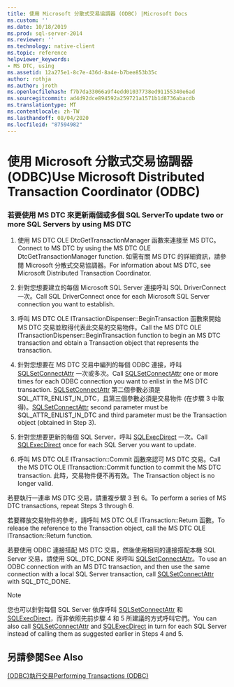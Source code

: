 ```yaml
---
title: 使用 Microsoft 分散式交易協調器 (ODBC) |Microsoft Docs
ms.custom: ''
ms.date: 10/18/2019
ms.prod: sql-server-2014
ms.reviewer: ''
ms.technology: native-client
ms.topic: reference
helpviewer_keywords:
- MS DTC, using
ms.assetid: 12a275e1-8c7e-436d-8a4e-b7bee853b35c
author: rothja
ms.author: jroth
ms.openlocfilehash: f7b7da33066a9f4edd01037738ed91155340e6ad
ms.sourcegitcommit: ad4d92dce894592a259721a1571b1d8736abacdb
ms.translationtype: MT
ms.contentlocale: zh-TW
ms.lasthandoff: 08/04/2020
ms.locfileid: "87594982"
---
```

# <a name="use-microsoft-distributed-transaction-coordinator-odbc"></a><span data-ttu-id="5250d-102">使用 Microsoft 分散式交易協調器 (ODBC)</span><span class="sxs-lookup"><span data-stu-id="5250d-102">Use Microsoft Distributed Transaction Coordinator (ODBC)</span></span>
    
### <a name="to-update-two-or-more-sql-servers-by-using-ms-dtc"></a><span data-ttu-id="5250d-103">若要使用 MS DTC 來更新兩個或多個 SQL Server</span><span class="sxs-lookup"><span data-stu-id="5250d-103">To update two or more SQL Servers by using MS DTC</span></span>  
  
1.  <span data-ttu-id="5250d-104">使用 MS DTC OLE DtcGetTransactionManager 函數來連接至 MS DTC。</span><span class="sxs-lookup"><span data-stu-id="5250d-104">Connect to MS DTC by using the MS DTC OLE DtcGetTransactionManager function.</span></span> <span data-ttu-id="5250d-105">如需有關 MS DTC 的詳細資訊，請參閱 Microsoft 分散式交易協調器。</span><span class="sxs-lookup"><span data-stu-id="5250d-105">For information about MS DTC, see Microsoft Distributed Transaction Coordinator.</span></span>  
  
2.  <span data-ttu-id="5250d-106">針對您想要建立的每個 Microsoft SQL Server 連接呼叫 SQL DriverConnect 一次。</span><span class="sxs-lookup"><span data-stu-id="5250d-106">Call SQL DriverConnect once for each Microsoft SQL Server connection you want to establish.</span></span>  
  
3.  <span data-ttu-id="5250d-107">呼叫 MS DTC OLE ITransactionDispenser::BeginTransaction 函數來開始 MS DTC 交易並取得代表此交易的交易物件。</span><span class="sxs-lookup"><span data-stu-id="5250d-107">Call the MS DTC OLE ITransactionDispenser::BeginTransaction function to begin an MS DTC transaction and obtain a Transaction object that represents the transaction.</span></span>  
  
4.  <span data-ttu-id="5250d-108">針對您想要在 MS DTC 交易中編列的每個 ODBC 連接，呼叫 [SQLSetConnectAttr](../native-client-odbc-api/sqlsetconnectattr.md) 一次或多次。</span><span class="sxs-lookup"><span data-stu-id="5250d-108">Call [SQLSetConnectAttr](../native-client-odbc-api/sqlsetconnectattr.md) one or more times for each ODBC connection you want to enlist in the MS DTC transaction.</span></span> <span data-ttu-id="5250d-109">[SQLSetConnectAttr](../native-client-odbc-api/sqlsetconnectattr.md) 第二個參數必須是 SQL_ATTR_ENLIST_IN_DTC，且第三個參數必須是交易物件 (在步驟 3 中取得)。</span><span class="sxs-lookup"><span data-stu-id="5250d-109">[SQLSetConnectAttr](../native-client-odbc-api/sqlsetconnectattr.md) second parameter must be SQL_ATTR_ENLIST_IN_DTC and third parameter must be the Transaction object (obtained in Step 3).</span></span>  
  
5.  <span data-ttu-id="5250d-110">針對您想要更新的每個 SQL Server，呼叫 [SQLExecDirect](https://go.microsoft.com/fwlink/?LinkId=58399) 一次。</span><span class="sxs-lookup"><span data-stu-id="5250d-110">Call [SQLExecDirect](https://go.microsoft.com/fwlink/?LinkId=58399) once for each SQL Server you want to update.</span></span>  
  
6.  <span data-ttu-id="5250d-111">呼叫 MS DTC OLE ITransaction::Commit 函數來認可 MS DTC 交易。</span><span class="sxs-lookup"><span data-stu-id="5250d-111">Call the MS DTC OLE ITransaction::Commit function to commit the MS DTC transaction.</span></span> <span data-ttu-id="5250d-112">此時，交易物件便不再有效。</span><span class="sxs-lookup"><span data-stu-id="5250d-112">The Transaction object is no longer valid.</span></span>  
  
 <span data-ttu-id="5250d-113">若要執行一連串 MS DTC 交易，請重複步驟 3 到 6。</span><span class="sxs-lookup"><span data-stu-id="5250d-113">To perform a series of MS DTC transactions, repeat Steps 3 through 6.</span></span>  
  
 <span data-ttu-id="5250d-114">若要釋放交易物件的參考，請呼叫 MS DTC OLE ITransaction::Return 函數。</span><span class="sxs-lookup"><span data-stu-id="5250d-114">To release the reference to the Transaction object, call the MS DTC OLE ITransaction::Return function.</span></span>  
  
 <span data-ttu-id="5250d-115">若要使用 ODBC 連接搭配 MS DTC 交易，然後使用相同的連接搭配本機 SQL Server 交易，請使用 SQL_DTC_DONE 來呼叫 [SQLSetConnectAttr](../native-client-odbc-api/sqlsetconnectattr.md)。</span><span class="sxs-lookup"><span data-stu-id="5250d-115">To use an ODBC connection with an MS DTC transaction, and then use the same connection with a local SQL Server transaction, call [SQLSetConnectAttr](../native-client-odbc-api/sqlsetconnectattr.md) with SQL_DTC_DONE.</span></span>  
  
> [!NOTE]  
>  <span data-ttu-id="5250d-116">您也可以針對每個 SQL Server 依序呼叫 [SQLSetConnectAttr](../native-client-odbc-api/sqlsetconnectattr.md) 和 [SQLExecDirect](https://go.microsoft.com/fwlink/?LinkId=58399)，而非依照先前步驟 4 和 5 所建議的方式呼叫它們。</span><span class="sxs-lookup"><span data-stu-id="5250d-116">You can also call [SQLSetConnectAttr](../native-client-odbc-api/sqlsetconnectattr.md) and [SQLExecDirect](https://go.microsoft.com/fwlink/?LinkId=58399) in turn for each SQL Server instead of calling them as suggested earlier in Steps 4 and 5.</span></span>  
  
## <a name="see-also"></a><span data-ttu-id="5250d-117">另請參閱</span><span class="sxs-lookup"><span data-stu-id="5250d-117">See Also</span></span>  
 [<span data-ttu-id="5250d-118">&#40;ODBC&#41;執行交易</span><span class="sxs-lookup"><span data-stu-id="5250d-118">Performing Transactions &#40;ODBC&#41;</span></span>](../../database-engine/dev-guide/performing-transactions-odbc.md)  
  
  
